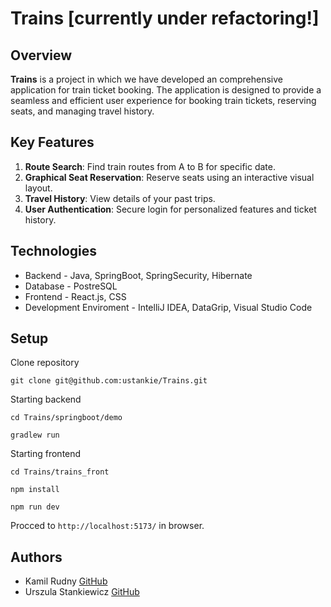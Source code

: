 # Trains [currently under refactoring!]

## Overview

**Trains** is a project in which we have developed an comprehensive application for train ticket booking. The application is designed to provide a seamless and efficient user experience for booking train tickets, reserving seats, and managing travel history.

## Key Features

1. **Route Search**: Find train routes from A to B for specific date.
2. **Graphical Seat Reservation**: Reserve seats using an interactive visual layout.
3. **Travel History**: View details of your past trips.
4. **User Authentication**: Secure login for personalized features and ticket history. 

## Technologies

- Backend - Java, SpringBoot, SpringSecurity, Hibernate
- Database - PostreSQL
- Frontend - React.js, CSS
- Development Enviroment - IntelliJ IDEA, DataGrip, Visual Studio Code

## Setup

Clone repository

```
git clone git@github.com:ustankie/Trains.git
```

Starting backend

```
cd Trains/springboot/demo
```

```
gradlew run
```

Starting frontend

```
cd Trains/trains_front
```

```
npm install
```

```
npm run dev
```

Procced to `http://localhost:5173/` in browser. 


## Authors
- Kamil Rudny [GitHub](https://github.com/krudny)
- Urszula Stankiewicz [GitHub](https://github.com/ustankie)

